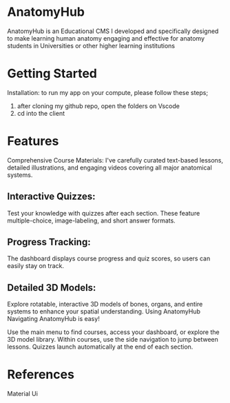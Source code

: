 # AnatomyHub

AnatomyHub is an Educational CMS I developed and specifically designed to make learning human anatomy engaging and effective for anatomy students in 
Universities or other higher learning institutions

# Getting Started

Installation: to run my app on your compute, please follow these steps;

1. after cloning my github repo, open the folders on Vscode
2. cd into the client 


# Features
Comprehensive Course Materials: I've carefully curated text-based lessons, detailed illustrations, and engaging videos covering all major anatomical systems.

## Interactive Quizzes: 
Test your knowledge with quizzes after each section. These feature multiple-choice, image-labeling, and short answer formats.

## Progress Tracking: 
The dashboard displays course progress and quiz scores, so users can easily stay on track.

## Detailed 3D Models: 
Explore rotatable, interactive 3D models of bones, organs, and entire systems to enhance your spatial understanding.
Using AnatomyHub
Navigating AnatomyHub is easy!

Use the main menu to find courses, access your dashboard, or explore the 3D model library.
Within courses, use the side navigation to jump between lessons.
Quizzes launch automatically at the end of each section.

# References

Material Ui

